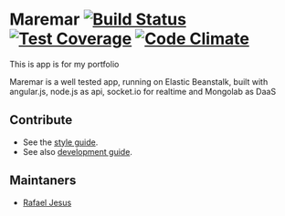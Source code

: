 Maremar [![Build Status](https://travis-ci.org/rafaeljesus/maremar.svg?branch=master)](https://travis-ci.org/rafaeljesus/maremar) [![Test Coverage](https://codeclimate.com/github/rafaeljesus/maremar/badges/coverage.svg)](https://codeclimate.com/github/rafaeljesus/maremar) [![Code Climate](https://codeclimate.com/github/rafaeljesus/maremar/badges/gpa.svg)](https://codeclimate.com/github/rafaeljesus/maremar)
===============

This is app is for my portfolio

Maremar is a well tested app, running on Elastic Beanstalk, built with angular.js, node.js as api, socket.io for realtime and Mongolab as DaaS

Contribute
----------

* See the [style guide](https://github.com/copycopter/style-guide).
* See also [development guide](https://github.com/thoughtbot/guides).

Maintaners
----------

* [Rafael Jesus](https://github.com/rafaeljesus)
